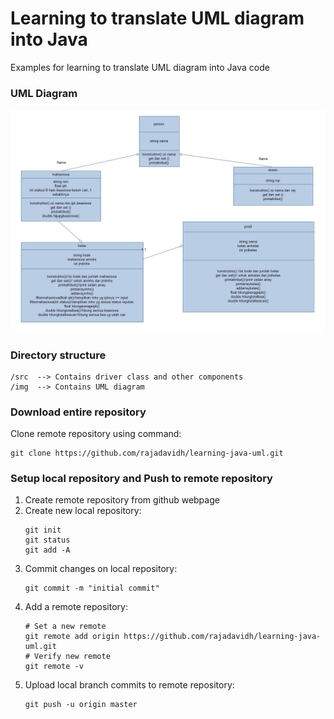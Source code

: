 # Learning to translate UML diagram into Java
Examples for learning to translate UML diagram into Java code

### UML Diagram
![Faculty Information System](https://github.com/rajadavidh/learning-java-uml/blob/master/img/umlFacultyInformationSystem.jpg)

### Directory structure
```
/src  --> Contains driver class and other components
/img  --> Contains UML diagram
```

### Download entire repository
Clone remote repository using command:
```
git clone https://github.com/rajadavidh/learning-java-uml.git
```

### Setup local repository and Push to remote repository
1. Create remote repository from github webpage
1. Create new local repository:
   ```
   git init
   git status
   git add -A
   ```
1. Commit changes on local repository:
   ```
   git commit -m "initial commit"
   ```
1. Add a remote repository:
   ```
   # Set a new remote
   git remote add origin https://github.com/rajadavidh/learning-java-uml.git
   # Verify new remote
   git remote -v
   ```
1. Upload local branch commits to remote repository:
   ```
   git push -u origin master
   ```
